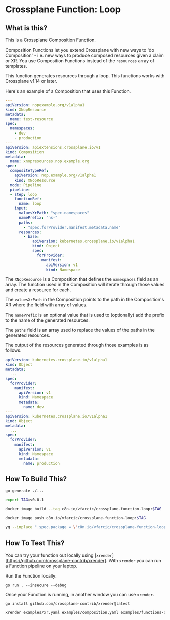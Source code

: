 # Crossplane Function: Loop

## What is this?

This is a Crossplane Composition Function.

Composition Functions let you extend Crossplane with new ways to 'do
Composition' - i.e. new ways to produce composed resources given a claim or XR.
You use Composition Functions instead of the `resources` array of templates.

This function generates resources through a loop.
This functions works with Crossplane v1.14 or later.

Here's an example of a Composition that uses this Function.

```yaml
---
apiVersion: nopexample.org/v1alpha1
kind: XNopResource
metadata:
  name: test-resource
spec:
  namespaces:
    - dev
    - production
---
apiVersion: apiextensions.crossplane.io/v1
kind: Composition
metadata:
  name: xnopresources.nop.example.org
spec:
  compositeTypeRef:
    apiVersion: nop.example.org/v1alpha1
    kind: XNopResource
  mode: Pipeline
  pipeline:
  - step: loop
    functionRef:
      name: loop
    input:
      valuesXrPath: "spec.namespaces"
      namePrefix: "ns-"
      paths:
        - "spec.forProvider.manifest.metadata.name"
      resources:
        - base:
            apiVersion: kubernetes.crossplane.io/v1alpha1
            kind: Object
            spec:
              forProvider:
                manifest:
                  apiVersion: v1
                  kind: Namespace
```

The `XNopResource` is a Composition that defines the `namespaces` field as an array.
The function used in the Composition will iterate through those values and create a resource for each.

The `valuesXrPath` in the Composition points to the path in the Composition's XR where the field with array of values.

The `namePrefix` is an optional value that is used to (optionally) add the prefix to the name of the generated resources.

The `paths` field is an array used to replace the values of the paths in the generated resources.

The output of the resources generated through those examples is as follows.

```yaml
apiVersion: kubernetes.crossplane.io/v1alpha1
kind: Object
metadata:
  ...
spec:
  forProvider:
    manifest:
      apiVersion: v1
      kind: Namespace
      metadata:
        name: dev
---
apiVersion: kubernetes.crossplane.io/v1alpha1
kind: Object
metadata:
  ...
spec:
  forProvider:
    manifest:
      apiVersion: v1
      kind: Namespace
      metadata:
        name: production
```

## How To Build This?

```bash
go generate ./...

export TAG=v0.0.1

docker image build --tag c8n.io/vfarcic/crossplane-function-loop:$TAG .

docker image push c8n.io/vfarcic/crossplane-function-loop:$TAG

yq --inplace ".spec.package = \"c8n.io/vfarcic/crossplane-function-loop:$TAG\"" examples/functions.yaml
```

## How To Test This?

You can try your function out locally using [`xrender`][https://github.com/crossplane-contrib/xrender]. With `xrender`
you can run a Function pipeline on your laptop.

Run the Function locally:

```shell
go run . --insecure --debug
```

Once your Function is running, in another window you can use `xrender`.

```bash
go install github.com/crossplane-contrib/xrender@latest

xrender examples/xr.yaml examples/composition.yaml examples/functions-dev.yaml
```
